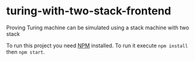 # turing-with-two-stack-frontend
Proving Turing machine can be simulated using a stack machine with two stack

To run this project you need [NPM](https://nodejs.org/en/) installed.
To run it execute `npm install` then `npm start`.
